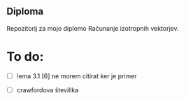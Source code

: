 ﻿## Diploma

Repozitorij za mojo diplomo Računanje izotropnih vektorjev.

# To do:
- [ ] lema 3.1 [6] ne morem citirat ker je primer
- [ ] crawfordova števillka

